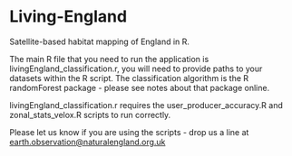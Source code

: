 # Living-England
Satellite-based habitat mapping of England in R.


The main R file that you need to run the application is livingEngland_classification.r, you will need to provide paths to your datasets within the R script. 
The classification algorithm is the R randomForest package - please see notes about that package online.

livingEngland_classification.r requires the user_producer_accuracy.R and zonal_stats_velox.R scripts to run correctly.

Please let us know if you are using the scripts - drop us a line at earth.observation@naturalengland.org.uk

